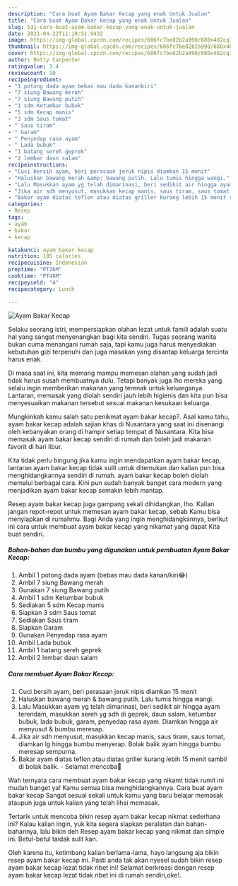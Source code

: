 ```yaml
---
description: "Cara buat Ayam Bakar Kecap yang enak Untuk Jualan"
title: "Cara buat Ayam Bakar Kecap yang enak Untuk Jualan"
slug: 531-cara-buat-ayam-bakar-kecap-yang-enak-untuk-jualan
date: 2021-04-22T11:10:51.943Z
image: https://img-global.cpcdn.com/recipes/606fc7be82b2a990/680x482cq70/ayam-bakar-kecap-foto-resep-utama.jpg
thumbnail: https://img-global.cpcdn.com/recipes/606fc7be82b2a990/680x482cq70/ayam-bakar-kecap-foto-resep-utama.jpg
cover: https://img-global.cpcdn.com/recipes/606fc7be82b2a990/680x482cq70/ayam-bakar-kecap-foto-resep-utama.jpg
author: Betty Carpenter
ratingvalue: 3.4
reviewcount: 10
recipeingredient:
- "1 potong dada ayam bebas mau dada kanankiri"
- "7 siung Bawang merah"
- "7 siung Bawang putih"
- "1 sdm Ketumbar bubuk"
- "5 sdm Kecap manis"
- "3 sdm Saus tomat"
- " Saus tiram"
- " Garam"
- " Penyedap rasa ayam"
- " Lada bubuk"
- "1 batang sereh geprek"
- "2 lembar daun salam"
recipeinstructions:
- "Cuci bersih ayam, beri perasaan jeruk nipis diamkan 15 menit"
- "Haluskan bawang merah &amp; bawang putih. Lalu tumis hingga wangi."
- "Lalu Masukkan ayam yg telah dimarinasi, beri sedikit air hingga ayam terendam, masukkan sereh yg sdh di geprek, daun salam, ketumbar bubuk, lada bubuk, garam, penyedap rasa ayam. Diamkan hingga air menyusut &amp; bumbu meresap."
- "Jika air sdh menyusut, masukkan kecap manis, saus tiram, saus tomat, diamkan lg hingga bumbu menyerap. Bolak balik ayam hingga bumbu meresap sempurna."
- "Bakar ayam diatas teflon atau diatas griller kurang lebih 15 menit sambil di bolak balik.  Selamat mencoba🤤"
categories:
- Resep
tags:
- ayam
- bakar
- kecap

katakunci: ayam bakar kecap 
nutrition: 185 calories
recipecuisine: Indonesian
preptime: "PT36M"
cooktime: "PT48M"
recipeyield: "4"
recipecategory: Lunch

---
```



![Ayam Bakar Kecap](https://img-global.cpcdn.com/recipes/606fc7be82b2a990/680x482cq70/ayam-bakar-kecap-foto-resep-utama.jpg)

Selaku seorang istri, mempersiapkan olahan lezat untuk famili adalah suatu hal yang sangat menyenangkan bagi kita sendiri. Tugas seorang  wanita bukan cuma menangani rumah saja, tapi kamu juga harus menyediakan kebutuhan gizi terpenuhi dan juga masakan yang disantap keluarga tercinta harus enak.

Di masa  saat ini, kita memang mampu memesan olahan yang sudah jadi tidak harus susah membuatnya dulu. Tetapi banyak juga lho mereka yang selalu ingin memberikan makanan yang terenak untuk keluarganya. Lantaran, memasak yang diolah sendiri jauh lebih higienis dan kita pun bisa menyesuaikan makanan tersebut sesuai makanan kesukaan keluarga. 



Mungkinkah kamu salah satu penikmat ayam bakar kecap?. Asal kamu tahu, ayam bakar kecap adalah sajian khas di Nusantara yang saat ini disenangi oleh kebanyakan orang di hampir setiap tempat di Nusantara. Kita bisa memasak ayam bakar kecap sendiri di rumah dan boleh jadi makanan favorit di hari libur.

Kita tidak perlu bingung jika kamu ingin mendapatkan ayam bakar kecap, lantaran ayam bakar kecap tidak sulit untuk ditemukan dan kalian pun bisa menghidangkannya sendiri di rumah. ayam bakar kecap boleh diolah memalui berbagai cara. Kini pun sudah banyak banget cara modern yang menjadikan ayam bakar kecap semakin lebih mantap.

Resep ayam bakar kecap juga gampang sekali dihidangkan, lho. Kalian jangan repot-repot untuk memesan ayam bakar kecap, sebab Kamu bisa menyiapkan di rumahmu. Bagi Anda yang ingin menghidangkannya, berikut ini cara untuk membuat ayam bakar kecap yang nikamat yang dapat Kita buat sendiri.

<!--inarticleads1-->

##### Bahan-bahan dan bumbu yang digunakan untuk pembuatan Ayam Bakar Kecap:

1. Ambil 1 potong dada ayam (bebas mau dada kanan/kiri😂)
1. Ambil 7 siung Bawang merah
1. Gunakan 7 siung Bawang putih
1. Ambil 1 sdm Ketumbar bubuk
1. Sediakan 5 sdm Kecap manis
1. Siapkan 3 sdm Saus tomat
1. Sediakan  Saus tiram
1. Siapkan  Garam
1. Gunakan  Penyedap rasa ayam
1. Ambil  Lada bubuk
1. Ambil 1 batang sereh geprek
1. Ambil 2 lembar daun salam




<!--inarticleads2-->

##### Cara membuat Ayam Bakar Kecap:

1. Cuci bersih ayam, beri perasaan jeruk nipis diamkan 15 menit
1. Haluskan bawang merah &amp; bawang putih. Lalu tumis hingga wangi.
1. Lalu Masukkan ayam yg telah dimarinasi, beri sedikit air hingga ayam terendam, masukkan sereh yg sdh di geprek, daun salam, ketumbar bubuk, lada bubuk, garam, penyedap rasa ayam. Diamkan hingga air menyusut &amp; bumbu meresap.
1. Jika air sdh menyusut, masukkan kecap manis, saus tiram, saus tomat, diamkan lg hingga bumbu menyerap. Bolak balik ayam hingga bumbu meresap sempurna.
1. Bakar ayam diatas teflon atau diatas griller kurang lebih 15 menit sambil di bolak balik.  - Selamat mencoba🤤




Wah ternyata cara membuat ayam bakar kecap yang nikamt tidak rumit ini mudah banget ya! Kamu semua bisa menghidangkannya. Cara buat ayam bakar kecap Sangat sesuai sekali untuk kamu yang baru belajar memasak ataupun juga untuk kalian yang telah lihai memasak.

Tertarik untuk mencoba bikin resep ayam bakar kecap nikmat sederhana ini? Kalau kalian ingin, yuk kita segera siapkan peralatan dan bahan-bahannya, lalu bikin deh Resep ayam bakar kecap yang nikmat dan simple ini. Betul-betul taidak sulit kan. 

Oleh karena itu, ketimbang kalian berlama-lama, hayo langsung aja bikin resep ayam bakar kecap ini. Pasti anda tak akan nyesel sudah bikin resep ayam bakar kecap lezat tidak ribet ini! Selamat berkreasi dengan resep ayam bakar kecap lezat tidak ribet ini di rumah sendiri,oke!.

